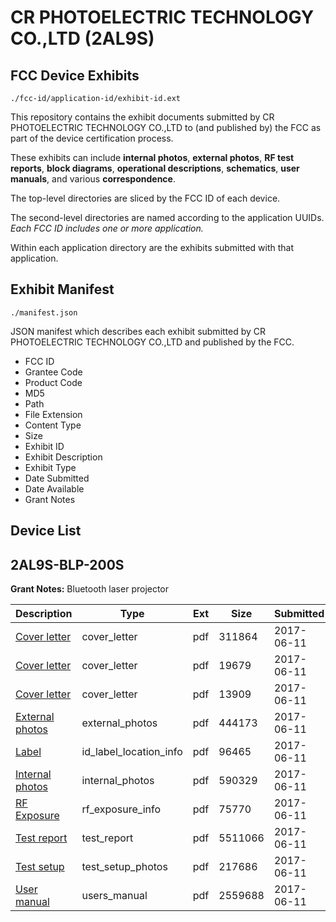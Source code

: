 # CR PHOTOELECTRIC TECHNOLOGY CO.,LTD (2AL9S)
## FCC Device Exhibits

```
./fcc-id/application-id/exhibit-id.ext
```

This repository contains the exhibit documents submitted by CR PHOTOELECTRIC TECHNOLOGY CO.,LTD to (and published by) the FCC as part of the device certification process.

These exhibits can include **internal photos**, **external photos**, **RF test reports**, **block diagrams**, **operational descriptions**, **schematics**, **user manuals**, and various **correspondence**.

The top-level directories are sliced by the FCC ID of each device.

The second-level directories are named according to the application UUIDs. *Each FCC ID includes one or more application.*

Within each application directory are the exhibits submitted with that application. 

## Exhibit Manifest

```
./manifest.json
```

JSON manifest which describes each exhibit submitted by CR PHOTOELECTRIC TECHNOLOGY CO.,LTD and published by the FCC.

- FCC ID
- Grantee Code
- Product Code
- MD5
- Path
- File Extension
- Content Type
- Size
- Exhibit ID
- Exhibit Description
- Exhibit Type
- Date Submitted
- Date Available
- Grant Notes

## Device List
## 2AL9S-BLP-200S
**Grant Notes:** Bluetooth laser projector

| Description | Type | Ext | Size | Submitted | Available |
| ----------- | ---- | --- | ---- | --------- | --------- |
| [Cover letter](2AL9S-BLP-200S/87b495ea4d1a96d074e6f4f6eec0ad5a/3421329.pdf) | cover_letter | pdf | 311864 | 2017-06-11 | 2017-06-11 |
| [Cover letter](2AL9S-BLP-200S/87b495ea4d1a96d074e6f4f6eec0ad5a/3421330.pdf) | cover_letter | pdf | 19679 | 2017-06-11 | 2017-06-11 |
| [Cover letter](2AL9S-BLP-200S/87b495ea4d1a96d074e6f4f6eec0ad5a/3421331.pdf) | cover_letter | pdf | 13909 | 2017-06-11 | 2017-06-11 |
| [External photos](2AL9S-BLP-200S/87b495ea4d1a96d074e6f4f6eec0ad5a/3421332.pdf) | external_photos | pdf | 444173 | 2017-06-11 | 2017-06-11 |
| [Label](2AL9S-BLP-200S/87b495ea4d1a96d074e6f4f6eec0ad5a/3421333.pdf) | id_label_location_info | pdf | 96465 | 2017-06-11 | 2017-06-11 |
| [Internal photos](2AL9S-BLP-200S/87b495ea4d1a96d074e6f4f6eec0ad5a/3421334.pdf) | internal_photos | pdf | 590329 | 2017-06-11 | 2017-06-11 |
| [RF Exposure](2AL9S-BLP-200S/87b495ea4d1a96d074e6f4f6eec0ad5a/3421336.pdf) | rf_exposure_info | pdf | 75770 | 2017-06-11 | 2017-06-11 |
| [Test report](2AL9S-BLP-200S/87b495ea4d1a96d074e6f4f6eec0ad5a/3421338.pdf) | test_report | pdf | 5511066 | 2017-06-11 | 2017-06-11 |
| [Test setup](2AL9S-BLP-200S/87b495ea4d1a96d074e6f4f6eec0ad5a/3421339.pdf) | test_setup_photos | pdf | 217686 | 2017-06-11 | 2017-06-11 |
| [User manual](2AL9S-BLP-200S/87b495ea4d1a96d074e6f4f6eec0ad5a/3421340.pdf) | users_manual | pdf | 2559688 | 2017-06-11 | 2017-06-11 |
